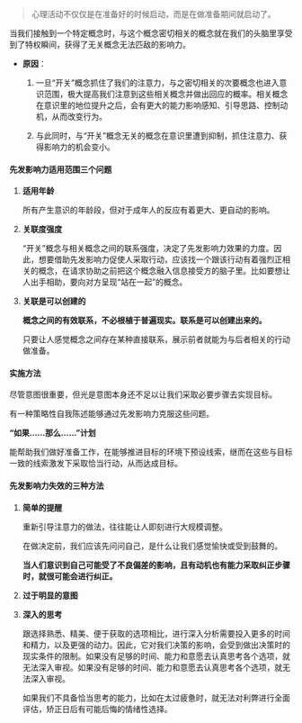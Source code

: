 > 心理活动不仅仅是在准备好的时候启动，而是在做准备期间就启动了。

当我们接触到一个特定概念时，与这个概念密切相关的概念就在我们的头脑里享受到了特权瞬间，获得了无关概念无法匹敌的影响力。

- **原因**：

    1. 一旦“开关”概念抓住了我们的注意力，与之密切相关的次要概念也进入意识范围，极大提高我们注意到这些相关概念并做出回应的概率。相关概念在意识里的地位提升之后，会有更大的能力影响感知、引导思路、控制动机，从而改变行为。
    
    2. 与此同时，与“开关”概念无关的概念在意识里遭到抑制，抓住注意力、获得影响力的机会变小。
    
#### 先发影响力适用范围三个问题

1. **适用年龄**    

    所有产生意识的年龄段，但对于成年人的反应有着更大、更自动的影响。
    
2. **关联度强度**

    “开关”概念与相关概念之间的联系强度，决定了先发影响力效果的力度。因此，想要借助先发影响力促使人采取行动，应该找一个跟该行动有着强烈正相关的概念，在请求协助之前把这个概念融入信息接受方的脑子里。比如要想让人出手相助，要向对方呈现“站在一起”的概念。
    
3. **关联是可以创建的**

     **概念之间的有效联系，不必根植于普遍现实。联系是可以创建出来的。**
     
     只要让人感觉概念之间存在某种直接联系，展示前者就能为与后者相关的行动做准备。
     
#### 实施方法

尽管意图很重要，但光是意图本身还不足以让我们采取必要步骤去实现目标。
     
有一种策略性自我陈述能够通过先发影响力克服这些问题。

**“如果……那么……”计划**

能帮助我们做好准备工作，在能够推进目标的环境下预设线索，继而在这些与目标一致的线索激发下采取恰当行动，从而达成目标。

#### 先发影响力失效的三种方法

1. **简单的提醒**

    重新引导注意力的做法，往往能让人即刻进行大规模调整。
    
    在做决定前，我们应该先问问自己，是什么让我们感觉愉快或受到鼓舞的。
    
    **当人们意识到自己可能受了不良偏差的影响，且有动机也有能力采取纠正步骤时，就很可能会进行纠正。**
    
2. **过于明显的意图**

3. **深入的思考**

    跟选择熟悉、精美、便于获取的选项相比，进行深入分析需要投入更多的时间和精力，以及更强的动力。因此，它对我们决策的影响，会受到做出决策时的现实条件的限制。如果没有足够的时间、能力和意愿去认真思考各个选项，就无法深入审视。如果没有足够的时间、能力和意愿去认真思考各个选项，就无法深入审视。
    
    如果我们不具备恰当思考的能力，比如在太过疲惫时，就无法对利弊进行全面评估，矫正日后有可能后悔的情绪性选择。
    
    
   
   